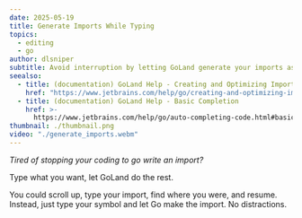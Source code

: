 ```yaml
---
date: 2025-05-19
title: Generate Imports While Typing
topics:
  - editing
  - go
author: dlsniper
subtitle: Avoid interruption by letting GoLand generate your imports as you type.
seealso:
  - title: (documentation) GoLand Help - Creating and Optimizing Imports
    href: "https://www.jetbrains.com/help/go/creating-and-optimizing-imports.html"
  - title: (documentation) GoLand Help - Basic Completion
    href: >-
      https://www.jetbrains.com/help/go/auto-completing-code.html#basic_completion
thumbnail: ./thumbnail.png
video: "./generate_imports.webm"
---
```


_Tired of stopping your coding to go write an import?_

Type what you want, let GoLand do the rest.

You could scroll up, type your import, find where you were, and resume. Instead, just type your symbol and let Go make the import. No distractions.
